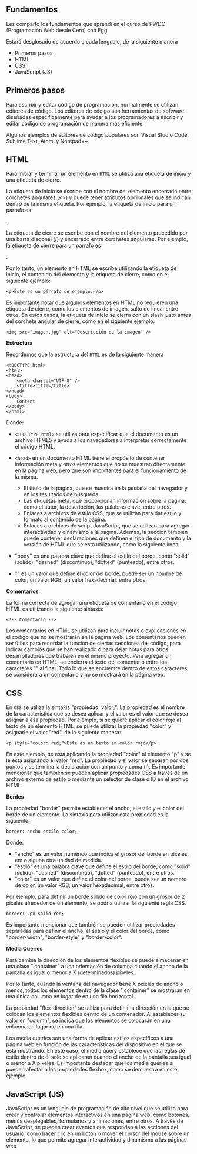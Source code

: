 ## Fundamentos

Les comparto los fundamentos que aprendí en el curso de PWDC (Programación Web desde Cero) con Egg

Estará desglosado de acuerdo a cada lenguaje, de la siguiente manera
- Primeros pasos
- HTML
- CSS
- JavaScript (JS)

## Primeros pasos

Para escribir y editar código de programación, normalmente se utilizan editores de código. Los editores de código son herramientas de software diseñadas específicamente para ayudar a los programadores a escribir y editar código de programación de manera más eficiente.

Algunos ejemplos de editores de código populares son Visual Studio Code, Sublime Text, Atom, y Notepad++.




## HTML

Para iniciar y terminar un elemento en `HTML` se utiliza una etiqueta de inicio y una etiqueta de cierre.

La etiqueta de inicio se escribe con el nombre del elemento encerrado entre corchetes angulares (<>) y puede tener atributos opcionales que se indican dentro de la misma etiqueta. Por ejemplo, la etiqueta de inicio para un párrafo es <p>.

La etiqueta de cierre se escribe con el nombre del elemento precedido por una barra diagonal (/) y encerrado entre corchetes angulares. Por ejemplo, la etiqueta de cierre para un párrafo es </p>.

Por lo tanto, un elemento en HTML se escribe utilizando la etiqueta de inicio, el contenido del elemento y la etiqueta de cierre, como en el siguiente ejemplo:
```
<p>Este es un párrafo de ejemplo.</p>
```

Es importante notar que algunos elementos en HTML no requieren una etiqueta de cierre, como los elementos de imagen, salto de línea, entre otros. En estos casos, la etiqueta de inicio se cierra con un slash justo antes del corchete angular de cierre, como en el siguiente ejemplo:
```
<img src="imagen.jpg" alt="Descripción de la imagen" />
```

**Estructura**

Recordemos que la estructura del `HTML` es de la siguiente manera
```
<!DOCTYPE html>
<html>
<head>
    <meta charset="UTF-8" />
    <title>title</title>
</head>
<body>
    Content
</body>
</html>
```

Donde:
- `<!DOCTYPE html>` se utiliza para especificar que el documento es un archivo HTML5 y ayuda a los navegadores a interpretar correctamente el código HTML.
- `<head>` en un documento HTML tiene el propósito de contener información meta y otros elementos que no se muestran directamente en la página web, pero que son importantes para el funcionamiento de la misma.
    - El título de la página, que se muestra en la pestaña del navegador y en los resultados de búsqueda.
    - Las etiquetas meta, que proporcionan información sobre la página, como el autor, la descripción, las palabras clave, entre otros.
    - Enlaces a archivos de estilo CSS, que se utilizan para dar estilo y formato al contenido de la página.
    - Enlaces a archivos de script JavaScript, que se utilizan para agregar interactividad y dinamismo a la página.
Además, la sección <head> también puede contener declaraciones que definen el tipo de documento y la versión de HTML que se está utilizando, como la siguiente línea:

- "body" es una palabra clave que define el estilo del borde, como "solid" (sólido), "dashed" (discontinuo), "dotted" (punteado), entre otros.
- "" es un valor que define el color del borde, puede ser un nombre de color, un valor RGB, un valor hexadecimal, entre otros.

**Comentarios**

La forma correcta de agregar una etiqueta de comentario en el código HTML es utilizando la siguiente sintaxis:
```
<!-- Comentario -->
```

Los comentarios en HTML se utilizan para incluir notas o explicaciones en el código que no se mostrarán en la página web. Los comentarios pueden ser útiles para recordar la función de ciertas secciones del código, para indicar cambios que se han realizado o para dejar notas para otros desarrolladores que trabajen en el mismo proyecto.
Para agregar un comentario en HTML, se encierra el texto del comentario entre los caracteres "<!--" al inicio y "-->" al final. Todo lo que se encuentre dentro de estos caracteres se considerará un comentario y no se mostrará en la página web.






## CSS

En `CSS` se utiliza la sintaxis "propiedad: valor;". La propiedad es el nombre de la característica que se desea aplicar y el valor es el valor que se desea asignar a esa propiedad.
Por ejemplo, si se quiere aplicar el color rojo al texto de un elemento HTML, se puede utilizar la propiedad "color" y asignarle el valor "red", de la siguiente manera:
```
<p style="color: red;">Este es un texto en color rojo</p>
```
En este ejemplo, se está aplicando la propiedad "color" al elemento "p" y se le está asignando el valor "red". La propiedad y el valor se separan por dos puntos y se termina la declaración con un punto y coma (;).
Es importante mencionar que también se pueden aplicar propiedades CSS a través de un archivo externo de estilo o mediante un selector de clase o ID en el archivo HTML.

**Bordes**

La propiedad "border" permite establecer el ancho, el estilo y el color del borde de un elemento. La sintaxis para utilizar esta propiedad es la siguiente:
```
border: ancho estilo color;
```
Donde:
- "ancho" es un valor numérico que indica el grosor del borde en píxeles, em o alguna otra unidad de medida.
- "estilo" es una palabra clave que define el estilo del borde, como "solid" (sólido), "dashed" (discontinuo), "dotted" (punteado), entre otros.
- "color" es un valor que define el color del borde, puede ser un nombre de color, un valor RGB, un valor hexadecimal, entre otros.

Por ejemplo, para definir un borde sólido de color rojo con un grosor de 2 píxeles alrededor de un elemento, se podría utilizar la siguiente regla CSS:
```
border: 2px solid red;
```

Es importante mencionar que también se pueden utilizar propiedades separadas para definir el ancho, el estilo y el color del borde, como "border-width", "border-style" y "border-color".

**Media Queries**

Para cambia la dirección de los elementos flexibles se puede almacenar en una clase ".container" a una orientación de columna cuando el ancho de la pantalla es igual o menor a X (determinados) píxeles.

Por lo tanto, cuando la ventana del navegador tiene X píxeles de ancho o menos, todos los elementos dentro de la clase ".container" se mostrarán en una única columna en lugar de en una fila horizontal.

La propiedad "flex-direction" se utiliza para definir la dirección en la que se colocan los elementos flexibles dentro de un contenedor. Al establecer su valor en "column", se indica que los elementos se colocarán en una columna en lugar de en una fila.

Los media queries son una forma de aplicar estilos específicos a una página web en función de las características del dispositivo en el que se está mostrando. En este caso, el media query establece que las reglas de estilo dentro de él solo se aplicarán cuando el ancho de la pantalla sea igual o menor a X píxeles.
Es importante destacar que los media queries sí pueden afectar a las propiedades flexbox, como se demuestra en este ejemplo.


## JavaScript (JS)

JavaScript es un lenguaje de programación de alto nivel que se utiliza para crear y controlar elementos interactivos en una página web, como botones, menús desplegables, formularios y animaciones, entre otros.
A través de JavaScript, se pueden crear eventos que respondan a las acciones del usuario, como hacer clic en un botón o mover el cursor del mouse sobre un elemento, lo que permite agregar interactividad y dinamismo a las páginas web
